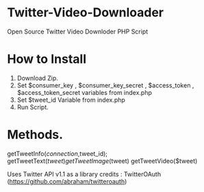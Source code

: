 # Twitter-Video-Downloader
Open Source Twitter Video Downloder PHP Script

# How to Install
1) Download Zip.
2) Set $consumer_key , $consumer_key_secret , $access_token , $access_token_secret variables from index.php
3) Set $tweet_id  Variable from index.php
4) Run Script.

# Methods.
getTweetInfo($connection,$tweet_id);
getTweetText($tweet)
getTweetImage($tweet)
getTweetVideo($tweet)


Uses Twitter API v1.1 as a library credits : TwitterOAuth (https://github.com/abraham/twitteroauth)
